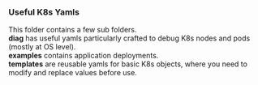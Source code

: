 ### Useful K8s Yamls
This folder contains a few sub folders.  
**diag** has useful yamls particularly crafted to debug K8s nodes and pods (mostly at OS level).  
**examples** contains application deployments.  
**templates** are reusable yamls for basic K8s objects, where you need to modify and replace values before use.  
